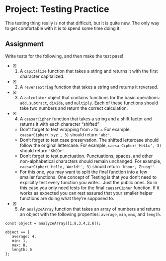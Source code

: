 # Project: Testing Practice

This testing thing really is not that difficult, but it is quite new. The only way to get comfortable with it is to spend some time doing it.

## Assignment

Write tests for the following, and then make the test pass!

- [x] 1. A `capitalize` function that takes a string and returns it with the first character capitalized.
- [x] 2. A `reverseString` function that takes a string and returns it reversed.
- [x] 3. A `calculator` object that contains functions for the basic operations: `add`, `subtract`, `divide`, and `multiply`. Each of these functions should take two numbers and return the correct calculation.
- [x] 4. A `caesarCipher` function that takes a string and a shift factor and returns it with each character “shifted”

  - Don’t forget to test wrapping from `z` to `a`. For example, `caesarCipher('xyz', 3)` should return `'abc'`.
  - Don’t forget to test case preservation. The shifted lettercase should follow the original lettercase. For example, `caesarCipher('HeLLo', 3)` should return `'KhOOr'`.
  - Don’t forget to test punctuation. Punctuations, spaces, and other non-alphabetical characters should remain unchanged. For example, `caesarCipher('Hello, World!', 3)` should return `'Khoor, Zruog!'`.
  - For this one, you may want to split the final function into a few smaller functions. One concept of Testing is that you don’t need to explicitly test every function you write… Just the public ones. So in this case you only need tests for the final `caesarCipher` function. If it works as expected you can rest assured that your smaller helper functions are doing what they’re supposed to.

- [x] 5. An `analyzeArray` function that takes an array of numbers and returns an object with the following properties: `average`, `min`, `max`, and `length`.

```
const object = analyzeArray([1,8,3,4,2,6]);

object == {
   average: 4,
   min: 1,
   max: 8,
   length: 6
};
```
